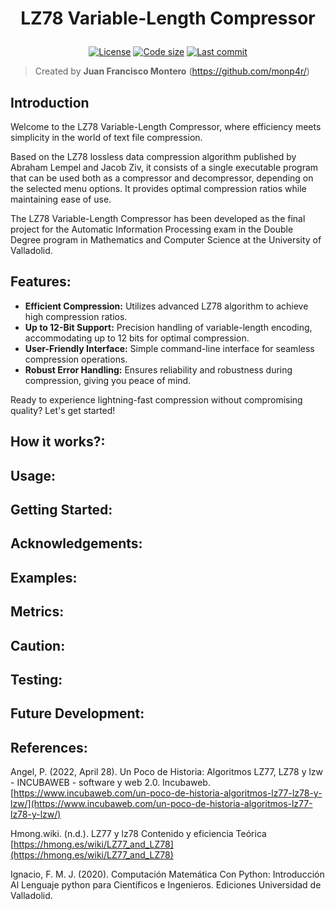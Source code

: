 <h1 align="center"><p align="center">LZ78 Variable-Length Compressor</h1></h1>
<p align="center" id="badges">
    <a href="https://github.com/monp4r/lz78_varlen_compressor/blob/master/LICENSE"><img src="https://img.shields.io/github/license/monp4r/lz78_varlen_compressor" alt="License"></a>
    <a href="#"><img src="https://img.shields.io/github/languages/code-size/monp4r/lz78_varlen_compressor" alt="Code size"></a>
    <a href="https://github.com/monp4r/lz78_varlen_compressor/commits"><img src="https://img.shields.io/github/last-commit/monp4r/lz78_varlen_compressor" alt="Last commit"></a>
</p>

> Created by **Juan Francisco Montero** (<https://github.com/monp4r/>)

## Introduction
Welcome to the LZ78 Variable-Length Compressor, where efficiency meets simplicity in the world of text file compression. 

Based on the LZ78 lossless data compression algorithm published by Abraham Lempel and Jacob Ziv, it consists of a single executable program that can be used both as a compressor and decompressor, depending on the selected menu options. It provides optimal compression ratios while maintaining ease of use.

The LZ78 Variable-Length Compressor has been developed as the final project for the Automatic Information Processing exam in the Double Degree program in Mathematics and Computer Science at the University of Valladolid.

## Features:
- **Efficient Compression:** Utilizes advanced LZ78 algorithm to achieve high compression ratios.
- **Up to 12-Bit Support:** Precision handling of variable-length encoding, accommodating up to 12 bits for optimal compression.
- **User-Friendly Interface:** Simple command-line interface for seamless compression operations.
- **Robust Error Handling:** Ensures reliability and robustness during compression, giving you peace of mind.

Ready to experience lightning-fast compression without compromising quality? Let's get started!

## How it works?:

## Usage:

## Getting Started:

## Acknowledgements:

## Examples:

## Metrics:

## Caution:

## Testing:

## Future Development:

## References:
Angel, P. (2022, April 28). Un Poco de Historia: Algoritmos LZ77, LZ78 y lzw - INCUBAWEB - software y web 2.0. Incubaweb. [https://www.incubaweb.com/un-poco-de-historia-algoritmos-lz77-lz78-y-lzw/](https://www.incubaweb.com/un-poco-de-historia-algoritmos-lz77-lz78-y-lzw/)

Hmong.wiki. (n.d.). LZ77 y lz78 Contenido y eficiencia Teórica [https://hmong.es/wiki/LZ77_and_LZ78](https://hmong.es/wiki/LZ77_and_LZ78)

Ignacio, F. M. J. (2020). Computación Matemática Con Python: Introducción Al Lenguaje python para Científicos e Ingenieros. Ediciones Universidad de Valladolid.
